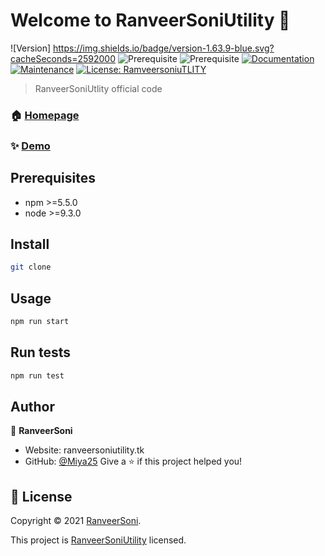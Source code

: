 # Welcome to RanveerSoniUtility 👋


![Version]
https://img.shields.io/badge/version-1.63.9-blue.svg?cacheSeconds=2592000
![Prerequisite](https://img.shields.io/badge/npm-%3E%3D5.5.0-blue.svg)
![Prerequisite](https://img.shields.io/badge/node-%3E%3D9.3.0-blue.svg)
[![Documentation](https://img.shields.io/badge/documentation-yes-brightgreen.svg)](ranveersoniutility.tk)
[![Maintenance](https://img.shields.io/badge/Maintained%3F-yes-green.svg)](https://github.com/kefranabg/readme-md-generator/graphs/commit-activity)
[![License: RamveersoniuTLITY](https://img.shields.io/github/license/Miya25/RanveerSoniUtility)](https://github.com/kefranabg/readme-md-generator/blob/master/LICENSE)

> RanveerSoniUtlity official code

### 🏠 [Homepage](https://github.com/kefranabg/readme-md-generator#readme)

### ✨ [Demo](https://ranveersoniutility.tk)

## Prerequisites

- npm >=5.5.0
- node >=9.3.0

## Install

```sh
git clone 
```

## Usage

```sh
npm run start
```

## Run tests

```sh
npm run test
```

## Author

👤 **RanveerSoni**

* Website: ranveersoniutility.tk
* GitHub: [@Miya25](https://github.com/Miya25)
Give a ⭐️ if this project helped you!


## 📝 License

Copyright © 2021 [RanveerSoni](https://github.com/Miya25).

This project is [RanveerSoniUtility](https://github.com/kefranabg/readme-md-generator/blob/master/LICENSE) licensed.


